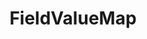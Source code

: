 ---
optionsClassName: FieldValueMapOptions
optionsClassFullName: MigrationTools.Tools.FieldValueMapOptions
configurationSamples:
- name: defaults
  description: 
  code: >-
    {
      "MigrationTools": {
        "CommonTools": {
          "FieldMappingTool": {
            "FieldMapDefaults": {
              "FieldValueMap": []
            }
          }
        }
      }
    }
  sampleFor: MigrationTools.Tools.FieldValueMapOptions
- name: sample
  description: 
  code: >-
    {
      "MigrationTools": {
        "CommonTools": {
          "FieldMappingTool": {
            "FieldMapDefaults": {
              "FieldValueMap": []
            }
          }
        }
      }
    }
  sampleFor: MigrationTools.Tools.FieldValueMapOptions
- name: classic
  description: 
  code: >-
    {
      "$type": "FieldValueMapOptions",
      "sourceField": null,
      "targetField": null,
      "defaultValue": null,
      "valueMapping": null,
      "ApplyTo": []
    }
  sampleFor: MigrationTools.Tools.FieldValueMapOptions
description: missng XML code comments
className: FieldValueMap
typeName: FieldMaps
architecture: 
options:
- parameterName: ApplyTo
  type: List
  description: missng XML code comments
  defaultValue: missng XML code comments
- parameterName: defaultValue
  type: String
  description: missng XML code comments
  defaultValue: missng XML code comments
- parameterName: sourceField
  type: String
  description: missng XML code comments
  defaultValue: missng XML code comments
- parameterName: targetField
  type: String
  description: missng XML code comments
  defaultValue: missng XML code comments
- parameterName: valueMapping
  type: Dictionary
  description: missng XML code comments
  defaultValue: missng XML code comments
status: missng XML code comments
processingTarget: missng XML code comments
classFile: /src/MigrationTools.Clients.AzureDevops.ObjectModel/Tools/FieldMappingTool/FieldMaps/FieldValueMap.cs
optionsClassFile: /src/MigrationTools/Tools/FieldMappingTool/FieldMaps/FieldValueMapOptions.cs

redirectFrom:
- /Reference/FieldMaps/FieldValueMapOptions/
layout: reference
toc: true
permalink: /Reference/FieldMaps/FieldValueMap/
title: FieldValueMap
categories:
- FieldMaps
- 
topics:
- topic: notes
  path: /docs/Reference/FieldMaps/FieldValueMap-notes.md
  exists: false
  markdown: ''
- topic: introduction
  path: /docs/Reference/FieldMaps/FieldValueMap-introduction.md
  exists: false
  markdown: ''

---